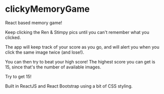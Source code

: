 # clickyMemoryGame
React based memory game!

Keep clicking the Ren & Stimpy pics until you can't remember what you clicked. 

The app will keep track of your score as you go, and will alert you when you click the same image twice (and lose!). 

You can then try to beat your high score! The highest score you can get is 15, since that's the number of available images.

Try to get 15!

Built in ReactJS and React Bootstrap using a bit of CSS styling.
